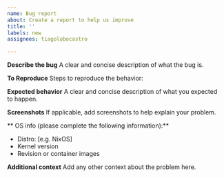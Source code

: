 ```yaml
---
name: Bug report
about: Create a report to help us improve
title: ''
labels: new
assignees: tiagolobocastro

---
```


**Describe the bug**
A clear and concise description of what the bug is.

**To Reproduce**
Steps to reproduce the behavior:

**Expected behavior**
A clear and concise description of what you expected to happen.

**Screenshots**
If applicable, add screenshots to help explain your problem.

** OS info (please complete the following information):**
 - Distro: [e.g. NixOS]
 - Kernel version
 - Revision or container images

**Additional context**
Add any other context about the problem here.
